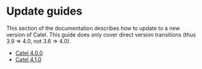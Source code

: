 # Update guides

This section of the documentation describes how to update to a new version of Catel. This guide does only cover direct version transitions (thus 3.9 =\> 4.0, not 3.6 =\> 4.0).

-   [Catel 4.0.0](/wiki/display/CTL/Catel+4.0.0)
-   [Catel 4.1.0](/wiki/display/CTL/Catel+4.1.0)

